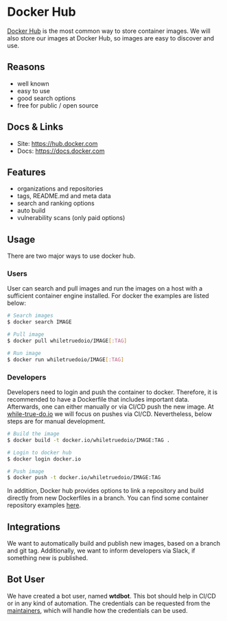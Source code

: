# Docker Hub

[Docker Hub](https://hub.docker.com/u/whiletruedoio) is the most common way to
store container images. We will also store our images at Docker Hub, so images
are easy to discover and use.

## Reasons

- well known
- easy to use
- good search options
- free for public / open source

## Docs & Links

- Site: <https://hub.docker.com>
- Docs: <https://docs.docker.com>

## Features

- organizations and repositories
- tags, README.md and meta data
- search and ranking options
- auto build
- vulnerability scans (only paid options)

## Usage

There are two major ways to use docker hub.

### Users

User can search and pull images and run the images on a host with a sufficient
container engine installed. For docker the examples are listed below:

```sh
# Search images
$ docker search IMAGE

# Pull image
$ docker pull whiletruedoio/IMAGE[:TAG]

# Run image
$ docker run whiletruedoio/IMAGE[:TAG]
```

### Developers

Developers need to login and push the container to docker. Therefore, it is
recommended to have a Dockerfile that includes important data. Afterwards, one
can either manually or via CI/CD push the new image. At
[while-true-do.io](https://while-true-do.io) we will focus on pushes via CI/CD.
Nevertheless, below steps are for manual development.

```sh
# Build the image
$ docker build -t docker.io/whiletruedoio/IMAGE:TAG .

# Login to docker hub
$ docker login docker.io

# Push image
$ docker push -t docker.io/whiletruedoio/IMAGE:TAG
```

In addition, Docker hub provides options to link a repository and build directly
from new Dockerfiles in a branch. You can find some container repository
examples [here](https://github.com/whiletruedoio/container-template).

## Integrations

We want to automatically build and publish new images, based on a branch and
git tag. Additionally, we want to inform developers via Slack, if something new
is published.

## Bot User

We have created a bot user, named **wtdbot**. This bot should help in CI/CD or
in any kind of automation. The credentials can be requested from the
[maintainers](https://github.com/whiletruedoio/organization/blob/main/docs/PEOPLE.md#maintainers),
which will handle how the credentials can be used.
